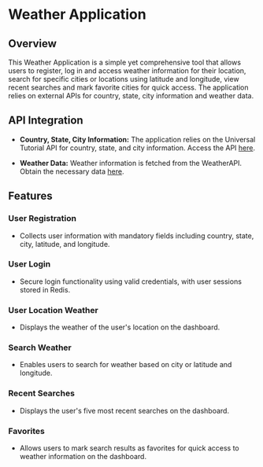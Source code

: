 # Weather Application

## Overview

This Weather Application is a simple yet comprehensive tool that allows users to register, log in and access weather information for their location, search for specific cities or locations using latitude and longitude, view recent searches and mark favorite cities for quick access. The application relies on external APIs for country, state, city information and weather data.

## API Integration

- **Country, State, City Information:** The application relies on the Universal Tutorial API for country, state, and city information. Access the API [here](https://www.universal-tutorial.com/rest-apis/free-rest-api-for-country-state-city).

- **Weather Data:** Weather information is fetched from the WeatherAPI. Obtain the necessary data [here](https://www.weatherapi.com/).

## Features

### User Registration

- Collects user information with mandatory fields including country, state, city, latitude, and longitude.

### User Login

- Secure login functionality using valid credentials, with user sessions stored in Redis.

### User Location Weather

- Displays the weather of the user's location on the dashboard.

### Search Weather

- Enables users to search for weather based on city or latitude and longitude.

### Recent Searches

- Displays the user's five most recent searches on the dashboard.

### Favorites

- Allows users to mark search results as favorites for quick access to weather information on the dashboard.

